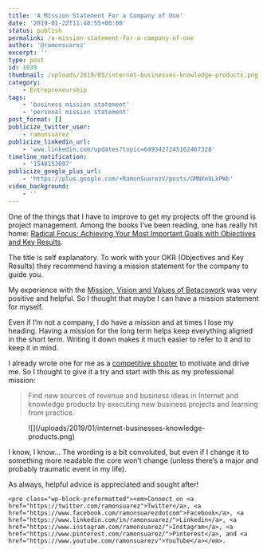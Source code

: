 ```yaml
---
title: 'A Mission Statement For a Company of One'
date: '2019-01-22T11:40:55+00:00'
status: publish
permalink: /a-mission-statement-for-a-company-of-one
author: '@ramonsuarez'
excerpt: ''
type: post
id: 1039
thumbnail: /uploads/2019/05/internet-businesses-knowledge-products.png
category:
    - Entrepreneurship
tags:
    - 'business mission statement'
    - 'personal mission statement'
post_format: []
publicize_twitter_user:
    - ramonsuarez
publicize_linkedin_url:
    - 'www.linkedin.com/updates?topic=6493427245162467328'
timeline_notification:
    - '1548153697'
publicize_google_plus_url:
    - 'https://plus.google.com/+RamonSuarezV/posts/GMNXm9LkPWb'
video_background:
    - ''
---
```

One of the things that I have to improve to get my projects off the ground is project management. Among the books I’ve been reading, one has really hit home: [Radical Focus: Achieving Your Most Important Goals with Objectives and Key Results](https://amzn.to/2S3jx5C).

The title is self explanatory. To work with your OKR (Objectives and Key Results) they recommend having a mission statement for the company to guide you.

My experience with the [Mission, Vision and Values of Betacowork](https://web.archive.org/web/20170701120151/http://www.betacowork.com/mission-vision-and-values/) was very positive and helpful. So I thought that maybe I can have a mission statement for myself.

Even if I’m not a company, I do have a mission and at times I lose my heading. Having a mission for the long term helps keep everything aligned in the short term. Writing it down makes it much easier to refer to it and to keep it in mind.

I already wrote one for me as a [competitive shooter](https://www.olympicpistol.com) to motivate and drive me. So I thought to give it a try and start with this as my professional mission:

> Find new sources of revenue and business ideas in Internet and knowledge products by executing new business projects and learning from practice.

<figure class="wp-block-image">![](/uploads/2019/01/internet-businesses-knowledge-products.png)</figure>I know, I know… The wording is a bit convoluted, but even if I change it to something more readable the core won’t change (unless there’s a major and probably traumatic event in my life).

As always, helpful advice is appreciated and sought after!

```
<pre class="wp-block-preformatted"><em>Connect on <a href="https://twitter.com/ramonsuarez">Twitter</a>, <a href="https://www.facebook.com/ramonsuarezdotcom">Facebook</a>, <a href="https://www.linkedin.com/in/ramonsuarez/">Linkedin</a>, <a href="https://www.instagram.com/ramonsuarez/">Instagram</a>, <a href="https://www.pinterest.com/ramonsuarez/">Pinterest</a>, and <a href="https://www.youtube.com/ramonsuarezv">YouTube</a></em>. 
```